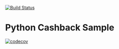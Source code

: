 [![Build Status](https://travis-ci.org/HappySmilek/cashback.svg?branch=master)](https://travis-ci.org/HappySmilek/cashback)
# Python Cashback Sample
[![codecov](https://codecov.io/gh/HappySmilek/cashback/branch/master/graph/badge.svg)](https://codecov.io/gh/HappySmilek/cashback)